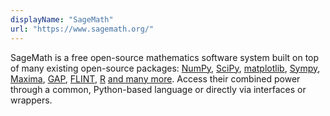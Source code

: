 ```yaml
---
displayName: "SageMath"
url: "https://www.sagemath.org/"
---
```


SageMath is a free open-source mathematics software system built on top of many existing open-source packages: [NumPy](https://numpy.org/), [SciPy](https://scipy.org/), [matplotlib](https://matplotlib.org/), [Sympy](https://www.sympy.org/), [Maxima](http://maxima.sourceforge.net/), [GAP](https://www.gap-system.org/), [FLINT](http://www.flintlib.org/), [R](http://www.r-project.org/) [and many more](https://www.sagemath.org/links-components.html). Access their combined power through a common, Python-based language or directly via interfaces or wrappers.